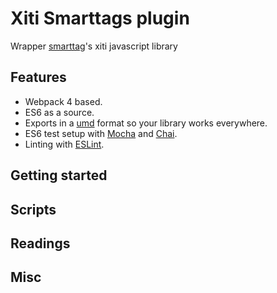 # Xiti Smarttags plugin

Wrapper [smarttag](https://developers.atinternet-solutions.com/javascript-en/getting-started-javascript-en/tracker-initialisation-javascript-en/)'s xiti javascript library


## Features

* Webpack 4 based.
* ES6 as a source.
* Exports in a [umd](https://github.com/umdjs/umd) format so your library works everywhere.
* ES6 test setup with [Mocha](http://mochajs.org/) and [Chai](http://chaijs.com/).
* Linting with [ESLint](http://eslint.org/).



## Getting started


## Scripts


## Readings


## Misc


```js

```
